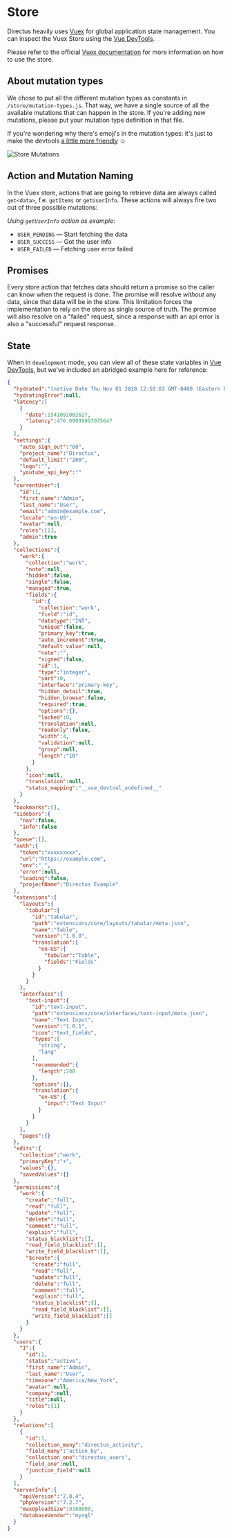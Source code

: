 # Store

Directus heavily uses [Vuex](https://vuex.vuejs.org/guide/) for global application state management. You can inspect the Vuex Store using the [Vue DevTools](https://github.com/vuejs/vue-devtools).

Please refer to the official [Vuex documentation](https://vuex.vuejs.org/guide/) for more information on how to use the store.

## About mutation types

We chose to put all the different mutation types as constants in `/store/mutation-types.js`. That way, we have a single source of all the available mutations that can happen in the store. If you're adding new mutations, please put your mutation type definition in that file.

If you're wondering why there's emoji's in the mutation types: it's just to make the devtools [a little more friendly](https://medium.com/@rijk/make-your-vuex-mutation-names-friendly-7e4b53597cd0) ☺️

![Store Mutations](./img/store/emoji.png)


## Action and Mutation Naming

In the Vuex store, actions that are going to retrieve data are always called `get<data>`, f.e. `getItems` or `getUserInfo`. These actions will always fire two out of three possible mutations:

_Using `getUserInfo` action as example_:

* `USER_PENDING` — Start fetching the data
* `USER_SUCCESS` — Got the user info
* `USER_FAILED` — Fetching user error failed


## Promises
Every store action that fetches data should return a promise so the caller can know when the request is done. The promise will resolve _without_ any data, since that data will be in the store. This limitation forces the implementation to rely on the store as single source of truth. The promise will also resolve on a "failed" request, since a response with an api error is also a "successful" request response.

## State

When in `development` mode, you can view all of these state variables in [Vue DevTools](https://github.com/vuejs/vue-devtools), but we've included an abridged example here for reference:


```json
{
  "hydrated":"[native Date Thu Nov 01 2018 12:50:03 GMT-0400 (Eastern Daylight Time)]",
  "hydratingError":null,
  "latency":[
    {
      "date":1541091002627,
      "latency":476.09999997075647
    }
  ],
  "settings":{
    "auto_sign_out":"60",
    "project_name":"Directus",
    "default_limit":"200",
    "logo":"",
    "youtube_api_key":""
  },
  "currentUser":{
    "id":1,
    "first_name":"Admin",
    "last_name":"User",
    "email":"admin@example.com",
    "locale":"en-US",
    "avatar":null,
    "roles":[1],
    "admin":true
  },
  "collections":{
    "work":{
      "collection":"work",
      "note":null,
      "hidden":false,
      "single":false,
      "managed":true,
      "fields":{
        "id":{
          "collection":"work",
          "field":"id",
          "datatype":"INT",
          "unique":false,
          "primary_key":true,
          "auto_increment":true,
          "default_value":null,
          "note":"",
          "signed":false,
          "id":1,
          "type":"integer",
          "sort":0,
          "interface":"primary-key",
          "hidden_detail":true,
          "hidden_browse":false,
          "required":true,
          "options":{},
          "locked":0,
          "translation":null,
          "readonly":false,
          "width":4,
          "validation":null,
          "group":null,
          "length":"10"
        }
      },
      "icon":null,
      "translation":null,
      "status_mapping":"__vue_devtool_undefined__"
    }
  },
  "bookmarks":[],
  "sidebars":{
    "nav":false,
    "info":false
  },
  "queue":[],
  "auth":{
    "token":"xxxxxxxxx",
    "url":"https://example.com",
    "env":"_",
    "error":null,
    "loading":false,
    "projectName":"Directus Example"
  },
  "extensions":{
    "layouts":{
      "tabular":{
        "id":"tabular",
        "path":"extensions/core/layouts/tabular/meta.json",
        "name":"Table",
        "version":"1.0.0",
        "translation":{
          "en-US":{
            "tabular":"Table",
            "fields":"Fields"
          }
        }
      }
    },
    "interfaces":{
      "text-input":{
        "id":"text-input",
        "path":"extensions/core/interfaces/text-input/meta.json",
        "name":"Text Input",
        "version":"1.0.1",
        "icon":"text_fields",
        "types":[
          "string",
          "lang"
        ],
        "recommended":{
          "length":200
        },
        "options":{},
        "translation":{
          "en-US":{
            "input":"Text Input"
          }
        }
      }
    },
    "pages":{}
  },
  "edits":{
    "collection":"work",
    "primaryKey":"+",
    "values":{},
    "savedValues":{}
  },
  "permissions":{
    "work":{
      "create":"full",
      "read":"full",
      "update":"full",
      "delete":"full",
      "comment":"full",
      "explain":"full",
      "status_blacklist":[],
      "read_field_blacklist":[],
      "write_field_blacklist":[],
      "$create":{
        "create":"full",
        "read":"full",
        "update":"full",
        "delete":"full",
        "comment":"full",
        "explain":"full",
        "status_blacklist":[],
        "read_field_blacklist":[],
        "write_field_blacklist":[]
      }
    }
  },
  "users":{
    "1":{
      "id":1,
      "status":"active",
      "first_name":"Admin",
      "last_name":"User",
      "timezone":"America/New_York",
      "avatar":null,
      "company":null,
      "title":null,
      "roles":[1]
    }
  },
  "relations":[
    {
      "id":1,
      "collection_many":"directus_activity",
      "field_many":"action_by",
      "collection_one":"directus_users",
      "field_one":null,
      "junction_field":null
    }
  ],
  "serverInfo":{
    "apiVersion":"2.0.4",
    "phpVersion":"7.2.7",
    "maxUploadSize":8388608,
    "databaseVendor":"mysql"
  }
}
```
